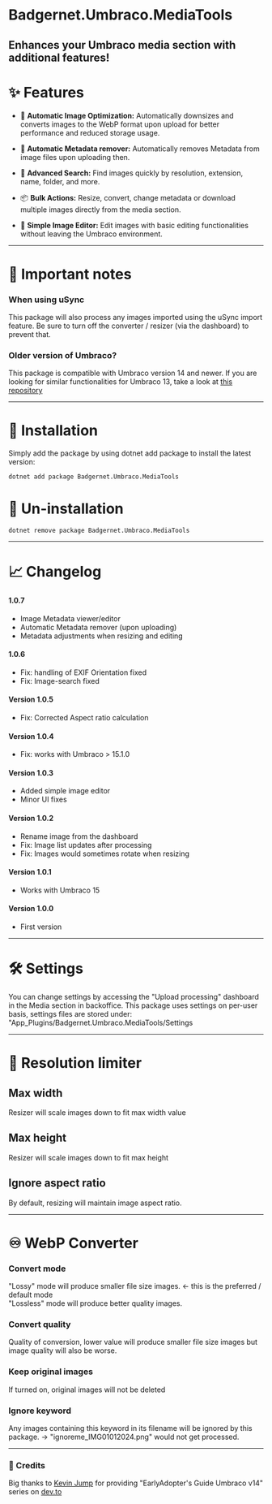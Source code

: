 
# Badgernet.Umbraco.MediaTools

## Enhances your Umbraco media section with additional features!

# ✨ Features

 - 📏 **Automatic Image Optimization:** Automatically downsizes and converts images to the WebP format upon upload for better performance and reduced storage usage.

 - 🧹 **Automatic Metadata remover:** Automatically removes Metadata from image files upon uploading then. 

 - 🔎 **Advanced Search:** Find images quickly by resolution, extension, name, folder, and more.

 - 📦 **Bulk Actions:** Resize, convert, change metadata or download multiple images directly from the media section.

 - 🎨 **Simple Image Editor:** Edit images with basic editing functionalities without leaving the Umbraco environment.  

---

# 📢 Important notes

### When using uSync
This package will also process any images imported using the uSync import feature. Be sure to turn off the converter / resizer (via the dashboard) to prevent that. 


### Older version of Umbraco?
This package is compatible with Umbraco version 14 and newer.
If you are looking for similar functionalities for Umbraco 13, take a look at [this repository](https://github.com/Fric-88/Badgernet.Umbraco.WebPicAuto)  

---

# 🚀 Installation
Simply add the package by using dotnet add package to install the latest version:
```
dotnet add package Badgernet.Umbraco.MediaTools
```

# 🚫 Un-installation
```
dotnet remove package Badgernet.Umbraco.MediaTools
```


---

# 📈 Changelog

#### 1.0.7
- Image Metadata viewer/editor
- Automatic Metadata remover (upon uploading)
- Metadata adjustments when resizing and editing

#### 1.0.6
- Fix: handling of EXIF Orientation fixed
- Fix: Image-search fixed

#### Version 1.0.5
- Fix: Corrected Aspect ratio calculation

#### Version 1.0.4
- Fix: works with Umbraco > 15.1.0 

#### Version 1.0.3 
- Added simple image editor
- Minor UI fixes 

#### Version 1.0.2
- Rename image from the dashboard
- Fix: Image list updates after processing
- Fix: Images would sometimes rotate when resizing

#### Version 1.0.1
- Works with Umbraco 15

#### Version 1.0.0
- First version


---

# 🛠️ Settings
You can change settings by accessing the "Upload processing" dashboard in the Media section in backoffice. 
This package uses settings on per-user basis, settings files are stored under: "App_Plugins/Badgernet.Umbraco.MediaTools/Settings

---

# 📏 Resolution limiter

## Max width
Resizer will scale images down to fit max width value

## Max height
Resizer will scale images down to fit max height

## Ignore aspect ratio
By default, resizing will maintain image aspect ratio.

---

# ♾️ WebP Converter

### Convert mode
"Lossy" mode will produce smaller file size images. <- this is the preferred / default mode  \
"Lossless" mode will produce better quality images.

### Convert quality
Quality of conversion, lower value will produce smaller file size images but image quality will also be worse.

### Keep original images
If turned on, original images will not be deleted

### Ignore keyword
Any images containing this keyword in its filename will be ignored by this package. -> "ignoreme_IMG01012024.png" would not get processed.

---

### 📣 Credits
Big thanks to [Kevin Jump](https://github.com/kevinjump) for providing "EarlyAdopter's Guide Umbraco v14" series on [dev.to](https://dev.to/kevinjump/series) 


